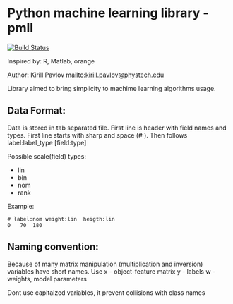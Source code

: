 # Python machine learning library - pmll

[![Build Status](https://travis-ci.org/pavlov99/pmll.png?branch=master)](https://travis-ci.org/pavlov99/pmll)

Inspired by: R, Matlab, orange

Author: Kirill Pavlov <mailto:kirill.pavlov@phystech.edu>

Library aimed to bring simplicity to machime learning algorithms usage.

## Data Format:
Data is stored in tab separated file. First line is header with field names and types. First line starts with sharp and space (# ). Then follows label:label_type [field:type]

Possible scale(field) types:

* lin
* bin
* nom
* rank

Example:

    # label:nom	weight:lin	heigth:lin
    0	70	180


## Naming convention:
Because of many matrix manipulation (multiplication and inversion) variables have short names. Use
x - object-feature matrix
y - labels
w - weights, model parameters

Dont use capitaized variables, it prevent collisions with class names
